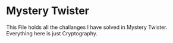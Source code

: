 # Mystery Twister
This File holds all the challanges I have solved in Mystery Twister. Everything here is just Cryptography.
